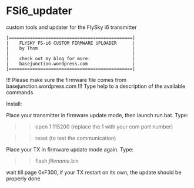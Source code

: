 # FSi6_updater
custom tools and updater for the FlySky i6 transmitter

    [===============================================]
    |    FLYSKY FS-i6 CUSTOM FIRMWARE UPLOADER      |
    |    by Thom                                    |
    |                                               |
    |    check out my blog for more:                |
    |    basejunction.wordpress.com                 |
    [===============================================]


!!! Please make sure the firmware file comes from basejunction.wordpress.com !!!
Type help to a description of the available commands

Install:

Place your transmitter in firmware update mode, then launch run.bat.
Type:
>> open 1 115200 (replace the 1 with your com port number)

>> reset (to test the communication)

Place your TX in firmware update mode again.
Type:
>> flash *filename*.bin

wait till page 0xF300, if your TX restart on its own, the update should be properly done

